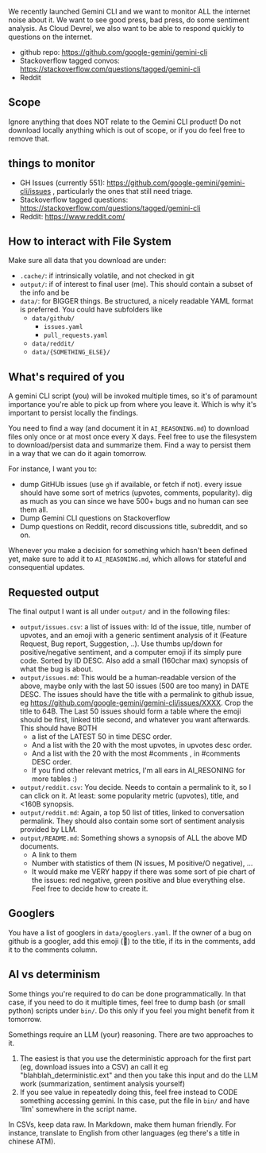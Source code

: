 We recently launched Gemini CLI and we want to monitor ALL the internet noise about it.
We want to see good press, bad press, do some sentiment analysis.
As Cloud Devrel, we also want to be able to respond quickly to questions on the internet.

* github repo: https://github.com/google-gemini/gemini-cli
* Stackoverflow tagged convos: https://stackoverflow.com/questions/tagged/gemini-cli
* Reddit

## Scope

Ignore anything that does NOT relate to the Gemini CLI product!
Do not download locally anything which is out of scope, or if you do feel free to remove that.

## things to monitor

* GH Issues (currently 551): https://github.com/google-gemini/gemini-cli/issues , particularly the ones that still need triage.
* Stackoverflow tagged questions: https://stackoverflow.com/questions/tagged/gemini-cli
* Reddit: https://www.reddit.com/

## How to interact with File System

Make sure all data that you download are under:

* `.cache/`: if intrinsically volatile, and not checked in git
* `output/`: if of interest to final user (me). This should contain a subset of the info and be
* `data/`: for BIGGER things. Be structured, a nicely readable YAML format is preferred. You could have subfolders like
  * `data/github/`
    * `issues.yaml`
    * `pull_requests.yaml`
  * `data/reddit/`
  * `data/{SOMETHING_ELSE}/`

## What's required of you

A gemini CLI script (you) will be invoked multiple times, so it's of paramount importance you're able to pick up from where you leave it. Which is why it's important to persist locally the findings.

You need to find a way (and document it in `AI_REASONING.md`) to download files only once or at most once every X days. Feel free to use the filesystem to download/persist data and summarize them. Find a way to persist them in a way that we can do it again tomorrow.

For instance, I want you to:

* dump GitHUb issues (use `gh` if available, or fetch if not). every issue should have some sort of metrics (upvotes, comments, popularity). dig as much as you can since we have 500+ bugs and no human can see them all.
* Dump Gemini CLI questions on Stackoverflow
* Dump questions on Reddit, record discussions title, subreddit, and so on.

Whenever you make a decision for something which hasn't been defined yet, make sure to add it to `AI_REASONING.md`,
which allows for stateful and consequential updates.

## Requested output

The final output I want is all under `output/` and in the following files:

* `output/issues.csv`: a list of issues with: Id of the issue, title, number of upvotes, and an emoji with a generic sentiment analysis of it (Feature Request, Bug report, Suggestion, ..). Use thumbs up/down for positive/negative sentiment, and a computer emoji if its simply pure code. Sorted by ID DESC. Also add a small (160char max) synopsis of what the bug is about.
* `output/issues.md`: This would be a human-readable version of the above, maybe only with the last 50 issues (500 are too many) in DATE DESC. The issues should have the title with a permalink to github issue, eg https://github.com/google-gemini/gemini-cli/issues/XXXX. Crop the title to 64B. The Last 50 issues should form a table where the emoji should be first, linked title second, and whatever you want afterwards. This should have BOTH
  * a list of the LATEST 50 in time DESC order.
  * And a list with the 20 with the most upvotes, in upvotes desc order.
  * And a list with the 20 with the most #comments , in #comments DESC order.
  * If you find other relevant metrics, I'm all ears in AI_RESONING for more tables :)
* `output/reddit.csv`: You decide. Needs to contain a permalink to it, so I can click on it. At least: some popularity metric (upvotes), title, and <160B synopsis.
* `output/reddit.md`: Again, a top 50 list of titles, linked to conversation permalink. They should also contain some sort of sentiment analysis provided by LLM.
* `output/README.md`: Something shows a synopsis of ALL the above MD documents.
  * A link to them
  * Number with statistics of them (N issues, M positive/O negative), ...
  * It would make me VERY happy if there was some sort of pie chart of the issues: red negative, green positive and blue everything else. Feel free to decide how to create it.

## Googlers

You have a list of googlers in `data/googlers.yaml`.
If the owner of a bug on github is a googler, add this emoji (🧢) to the title, if its in the comments, add it to the comments column.

## AI vs determinism

Some things you're required to do can be done programmatically. In that case, if you need to do it multiple times, feel
free to dump bash (or small python) scripts under `bin/`. Do this only if you feel you might benefit from it tomorrow.

Somethings require an LLM (your) reasoning. There are two approaches to it.
1. The easiest is that you use the deterministic approach for the first part (eg, download issues into a CSV) an call it eg "blahblah_deterministic.ext" and then you take this input and do the LLM work (summarization, sentiment analysis yourself)
2. If you see value in repeatedly doing this, feel free instead to CODE something accessing gemini. In this case, put the file in `bin/` and have 'llm' somewhere in the script name.

In CSVs, keep data raw.
In Markdown, make them human friendly. For instance, translate to English from other languages (eg there's a title in chinese ATM).
